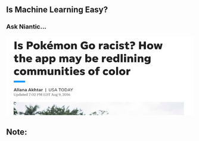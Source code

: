 ## Is Machine Learning Easy?

### Ask Niantic...

<img src="images/pokemon.png" style="width: 650px"/>

Note:
 - 
 